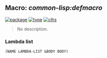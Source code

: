 ## Macro: ***common-lisp:defmacro***
[![package](https://img.shields.io/badge/Package-COMMON--LISP-5f9ea0.svg?style=social&colorA=999999)](../) [![type](https://img.shields.io/badge/Type-Macro-5f9ea0.svg?style=social&colorA=999999)](../#macro) [![clhs](https://img.shields.io/badge/CLHS-DEFMACRO-5f9ea0.svg?style=social&colorA=999999)](http://www.lispworks.com/documentation/HyperSpec/Body/m_defmac.htm) 

> No description.

### Lambda list
```
(NAME LAMBDA-LIST &BODY BODY)
```
